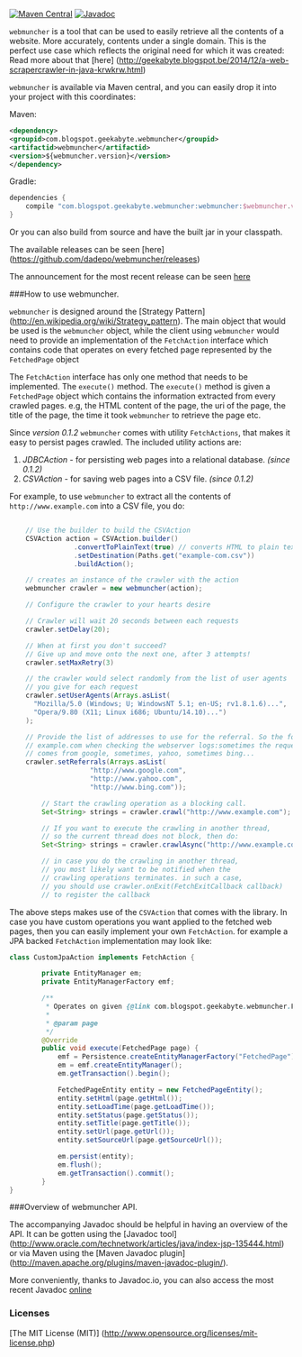 [![Maven Central](https://maven-badges.herokuapp.com/maven-central/com.blogspot.geekabyte.webmuncher/webmuncher/badge.svg)](com.blogspot.geekabyte.webmuncher/webmuncher/)
[![Javadoc](https://javadoc-emblem.rhcloud.com/doc/com.blogspot.geekabyte.webmuncher/webmuncher/badge.svg)](com.blogspot.geekabyte.webmuncher/webmuncher/)

`webmuncher` is a tool that can be used to easily retrieve all the contents of a website. More
accurately, contents under a single domain. This is the perfect use case which reflects the original need for
which it was created: Read more about that [here] (http://geekabyte.blogspot.be/2014/12/a-web-scrapercrawler-in-java-krwkrw.html)

`webmuncher` is available via Maven central, and you can easily drop it into your project with this coordinates:

Maven:

```xml
<dependency>
<groupid>com.blogspot.geekabyte.webmuncher</groupid>
<artifactid>webmuncher</artifactid>
<version>${webmuncher.version}</version>
</dependency>
```
Gradle:

```groovy
dependencies {
    compile "com.blogspot.geekabyte.webmuncher:webmuncher:$webmuncher.version}"
}
```
Or you can also build from source and have the built jar in your classpath.

The available releases can be seen [here] (https://github.com/dadepo/webmuncher/releases)

The announcement for the most recent release can be seen [here](http://geekabyte.blogspot.nl/2015/09/webmuncher-013-released.html)

###How to use webmuncher.

`webmuncher` is designed around the [Strategy Pattern] (http://en.wikipedia.org/wiki/Strategy_pattern). The main object that
would be used is the `webmuncher` object, while the client using `webmuncher` would need to provide an implementation of the
`FetchAction` interface which contains code that operates on every fetched page represented by the `FetchedPage` object

The `FetchAction` interface has only one method that needs to be implemented. The `execute()` method. The `execute()`
method is given a `FetchedPage` object which contains the information extracted from every crawled pages. e.g, the HTML
content of the page, the uri of the page, the title of the page, the time it took `webmuncher` to retrieve the page etc.

Since _version 0.1.2_ `webmuncher` comes with utility `FetchActions`, that makes it easy to persist pages crawled.
The included utility actions are:

1. *JDBCAction* - for persisting web pages into a relational database. _(since 0.1.2)_
3. *CSVAction* - for saving web pages into a CSV file. _(since 0.1.2)_

For example, to use `webmuncher` to extract all the contents of `http://www.example.com` into a CSV file, you do:

```java

    // Use the builder to build the CSVAction
    CSVAction action = CSVAction.builder()
                .convertToPlainText(true) // converts HTML to plain text
                .setDestination(Paths.get("example-com.csv"))
                .buildAction();

    // creates an instance of the crawler with the action
    webmuncher crawler = new webmuncher(action);

    // Configure the crawler to your hearts desire

    // Crawler will wait 20 seconds between each requests
    crawler.setDelay(20);

    // When at first you don't succeed?
    // Give up and move onto the next one, after 3 attempts!
    crawler.setMaxRetry(3)

    // the crawler would select randomly from the list of user agents
    // you give for each request
    crawler.setUserAgents(Arrays.asList(
      "Mozilla/5.0 (Windows; U; WindowsNT 5.1; en-US; rv1.8.1.6)...",
      "Opera/9.80 (X11; Linux i686; Ubuntu/14.10)...")
    );

    // Provide the list of addresses to use for the referral. So the folks at
    // example.com when checking the webserver logs:sometimes the request
    // comes from google, sometimes, yahoo, sometimes bing...
    crawler.setReferrals(Arrays.asList(
                    "http://www.google.com",
                    "http://www.yahoo.com",
                    "http://www.bing.com"));

        // Start the crawling operation as a blocking call.
        Set<String> strings = crawler.crawl("http://www.example.com");

        // If you want to execute the crawling in another thread,
        // so the current thread does not block, then do:
        Set<String> strings = crawler.crawlAsync("http://www.example.com");

        // in case you do the crawling in another thread,
        // you most likely want to be notified when the
        // crawling operations terminates. in such a case,
        // you should use crawler.onExit(FetchExitCallback callback)
        // to register the callback
```

The above steps makes use of the `CSVAction` that comes with the library. In case you have custom operations you want
applied to the fetched web pages, then you can easily implement your own `FetchAction`. for example a JPA backed
 `FetchAction` implementation may look like:


```java
class CustomJpaAction implements FetchAction {

        private EntityManager em;
        private EntityManagerFactory emf;

        /**
         * Operates on given {@link com.blogspot.geekabyte.webmuncher.FetchedPage}
         *
         * @param page
         */
        @Override
        public void execute(FetchedPage page) {
            emf = Persistence.createEntityManagerFactory("FetchedPage");
            em = emf.createEntityManager();
            em.getTransaction().begin();

            FetchedPageEntity entity = new FetchedPageEntity();
            entity.setHtml(page.getHtml());
            entity.setLoadTime(page.getLoadTime());
            entity.setStatus(page.getStatus());
            entity.setTitle(page.getTitle());
            entity.setUrl(page.getUrl());
            entity.setSourceUrl(page.getSourceUrl());

            em.persist(entity);
            em.flush();
            em.getTransaction().commit();
        }
}
```

###Overview of webmuncher API.

The accompanying Javadoc should be helpful in having an overview of the API. It can be gotten using the
[Javadoc tool] (http://www.oracle.com/technetwork/articles/java/index-jsp-135444.html) or via Maven using the
[Maven Javadoc plugin] (http://maven.apache.org/plugins/maven-javadoc-plugin/).

More conveniently, thanks to Javadoc.io, you can also access the most recent Javadoc [online](http://www.javadoc.io/doc/com.blogspot.geekabyte.webmuncher/webmuncher/)

### Licenses
[The MIT License (MIT)] (http://www.opensource.org/licenses/mit-license.php)
